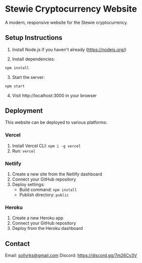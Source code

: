# Stewie Cryptocurrency Website

A modern, responsive website for the Stewie cryptocurrency.

## Setup Instructions

1. Install Node.js if you haven't already (https://nodejs.org/)

2. Install dependencies:
```bash
npm install
```

3. Start the server:
```bash
npm start
```

4. Visit http://localhost:3000 in your browser

## Deployment

This website can be deployed to various platforms:

### Vercel
1. Install Vercel CLI: `npm i -g vercel`
2. Run: `vercel`

### Netlify
1. Create a new site from the Netlify dashboard
2. Connect your GitHub repository
3. Deploy settings:
   - Build command: `npm install`
   - Publish directory: `public`

### Heroku
1. Create a new Heroku app
2. Connect your GitHub repository
3. Deploy from the Heroku dashboard

## Contact

Email: sollyrks@gmail.com
Discord: https://discord.gg/7m26Cv3V 